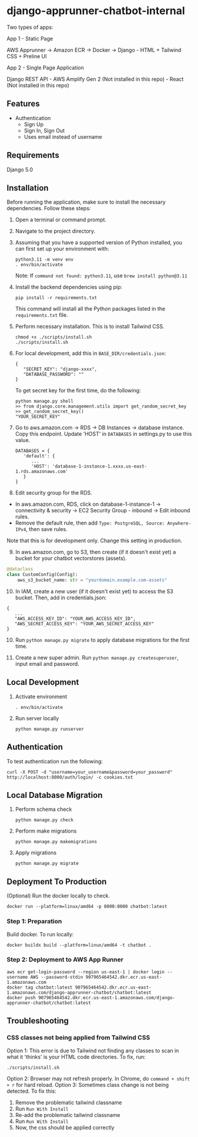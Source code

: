 # django-apprunner-chatbot-internal


Two types of apps:

App 1 - Static Page

AWS Apprunner -> Amazon ECR -> Docker -> Django - HTML + Tailwind CSS + Preline UI

App 2 - Single Page Application

Django REST API - AWS Amplify Gen 2 (Not installed in this repo) - React (Not installed in this repo)

## Features

* Authentication
  * Sign Up
  * Sign In, Sign Out
  * Uses email instead of username

## Requirements
Django 5.0

## Installation
Before running the application, make sure to install the necessary dependencies. Follow these steps:

1. Open a terminal or command prompt.
2. Navigate to the project directory.

3. Assuming that you have a supported version of Python installed, you can first set up your environment with:
   ```
   python3.11 -m venv env
   . env/bin/activate
   ```
   Note: If `command not found: python3.11`, use `brew install python@3.11`

4. Install the backend dependencies using pip:
   ```
   pip install -r requirements.txt
   ```
   This command will install all the Python packages listed in the `requirements.txt` file.

5. Perform necessary installation. This is to install Tailwind CSS.
   ```
   chmod +x ./scripts/install.sh
   ./scripts/install.sh
   ```

6. For local development, add this in `BASE_DIR/credentials.json`:
   ```
   {
      "SECRET_KEY": "django-xxxx",
      "DATABASE_PASSWORD": ""
   }
   ```
   To get secret key for the first time, do the following:
   ```
   python manage.py shell
   >> from django.core.management.utils import get_random_secret_key
   >> get_random_secret_key()
   "YOUR_SECRET_KEY"
   ```

7. Go to aws.amazon.com -> RDS -> DB Instances -> database instance. Copy this endpoint.
   Update 'HOST' in `DATABASES` in settings.py to use this value.
   ```
   DATABASES = {
      'default': {
         ...
         'HOST': 'database-1-instance-1.xxxx.us-east-1.rds.amazonaws.com'
      }
   }
   ```

8. Edit security group for the RDS.
* In aws.amazon.com, RDS, click on database-1-instance-1 -> connectivity & security -> EC2 Security Group - inbound -> Edit inbound rules.
* Remove the default rule, then add `Type: PostgreSQL, Source: Anywhere-IPv4`, then save rules.

Note that this is for development only. Change this setting in production.

9. In aws.amazon.com, go to S3, then create (if it doesn't exist yet) a bucket for your chatbot vectorstores (assets).

```python
@dataclass
class CustomConfig(Config):
    aws_s3_bucket_name: str = "yourdomain.example.com-assets"
```

10. In IAM, create a new user (if it doesn't exist yet) to access the S3 bucket. Then, add in credentials.json:
```
{
   ...
   "AWS_ACCESS_KEY_ID": "YOUR_AWS_ACCESS_KEY_ID",
   "AWS_SECRET_ACCESS_KEY": "YOUR_AWS_SECRET_ACCESS_KEY"
}
```

10. Run `python manage.py migrate` to apply database migrations for the first time.

11. Create a new super admin. Run `python manage.py createsuperuser`, input email and password.

## Local Development
1. Activate environment
   ```
   . env/bin/activate
   ```

2. Run server locally
   ```
   python manage.py runserver
   ```

## Authentication
To test authentication run the following:
```
curl -X POST -d "username=your_username&password=your_password" http://localhost:8000/auth/login/ -c cookies.txt
```

## Local Database Migration
1. Perform schema check
   ```
   python manage.py check
   ```

2. Perform make migrations
   ```
   python manage.py makemigrations
   ```

3. Apply migrations
   ```
   python manage.py migrate
   ```
## Deployment To Production
(Optional) Run the docker locally to check.
```
docker run --platform=linux/amd64 -p 8000:8000 chatbot:latest
```

### Step 1: Preparation
Build docker. To run locally:
```
docker buildx build --platform=linux/amd64 -t chatbot .
```

### Step 2: Deployment to AWS App Runner
```
aws ecr get-login-password --region us-east-1 | docker login --username AWS --password-stdin 907965464542.dkr.ecr.us-east-1.amazonaws.com
docker tag chatbot:latest 907965464542.dkr.ecr.us-east-1.amazonaws.com/django-apprunner-chatbot/chatbot:latest
docker push 907965464542.dkr.ecr.us-east-1.amazonaws.com/django-apprunner-chatbot/chatbot:latest
```

## Troubleshooting
### CSS classes not being applied from Tailwind CSS
Option 1: This error is due to Tailwind not finding any classes to scan in what it 'thinks' is your HTML code directories. To fix, run:
```
./scripts/install.sh
```

Option 2: Browser may not refresh properly. In Chrome, do `command + shift + r` for hard reload.
Option 3: Sometimes class change is not being detected. To fix this:
1. Remove the problematic tailwind classname
2. Run `Run With Install`
3. Re-add the problematic tailwind classname
4. Run `Run With Install`
5. Now, the css should be applied correctly
